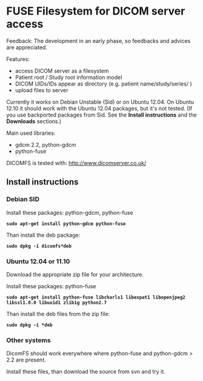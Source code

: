 # FUSE Filesystem for DICOM server access #

Feedback:
The development in an early phase, so feedbacks and advices are appreciated.

Features:
  * access DICOM server as a filesystem
  * Patient root / Study root information model
  * DICOM UIDs/IDs appear as directory (e.g. patient name/study/series/ )
  * upload files to server

Currently it works on Debian Unstable (Sid) or on Ubuntu 12.04. On Ubuntu 12.10 it should work with the Ubuntu 12.04 packages, but it's not tested.
(If you use backported packages from Sid. See the **Install instructions** and the **Downloads** sections.)

Main used libraries:
  * gdcm 2.2, python-gdcm
  * python-fuse

DICOMFS is tested with: http://www.dicomserver.co.uk/

## Install instructions ##

### Debian SID ###
Install these packages: python-gdcm, python-fuse

**`sudo apt-get install python-gdcm python-fuse`**

Than install the deb package:

**`sudo dpkg -i dicomfs*deb`**

### Ubuntu 12.04 or 11.10 ###

Download the appropriate zip file for your architecture.

Install these packages: python-fuse

**`sudo apt-get install python-fuse libcharls1 libexpat1 libopenjpeg2 libssl1.0.0 libuuid1 zlib1g python2.7`**

Than install the deb files from the zip file:

**`sudo dpkg -i *deb`**

### Other systems ###

DicomFS should work everywhere where python-fuse and python-gdcm > 2.2 are present.

Install these files, than download the source from svn and try it.